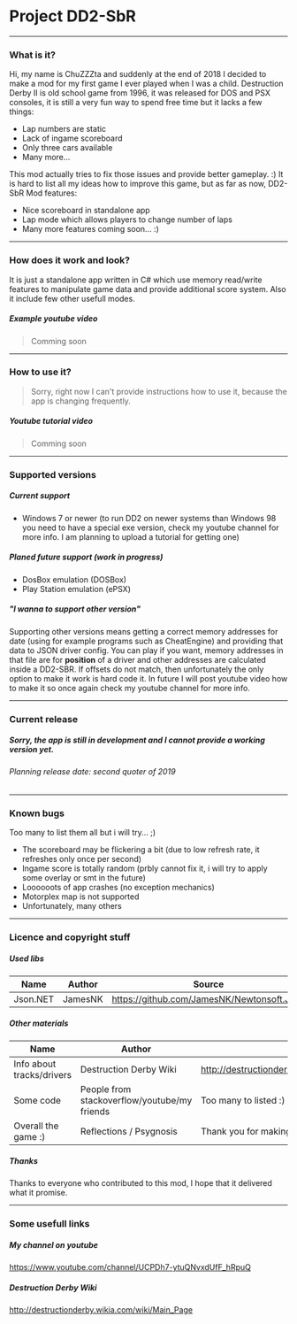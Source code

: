 # Project DD2-SbR
------------

### What is it?
Hi, my name is ChuZZZta and suddenly at the end of 2018 I decided to make a mod for my first game I ever played when I was a child. Destruction Derby II is old school game from 1996, it was released for DOS and PSX consoles, it is still a very fun way to spend free time but it lacks a few things:
- Lap numbers are static 
- Lack of ingame scoreboard
- Only three cars available
- Many more...

This mod actually tries to fix those issues and provide better gameplay. :) It is hard to list all my ideas how to improve this game, but as far as now, DD2-SbR Mod features:
 - Nice scoreboard in standalone app
 - Lap mode which allows players to change number of laps
 - Many more features coming soon... :)

------------

### How does it work and look?
It is just a standalone app written in C# which use memory read/write features to manipulate game data and provide additional score system. Also it include few other usefull
modes.
##### Example youtube video
> Comming soon

------------

### How to use it?
> Sorry, right now I can't provide instructions how to use it, because the app is changing frequently.

##### Youtube tutorial video
> Comming soon

------------

### Supported versions
##### Current support
- Windows 7 or newer (to run DD2 on newer systems than Windows 98 you need to have a special exe version, check my youtube channel for more info. I am planning to upload a tutorial for getting one)

##### Planed future support (work in progress)
- DosBox emulation (DOSBox)
- Play Station emulation (ePSX)

##### "I wanna to support other version"

Supporting other versions means getting a correct memory addresses for date (using for example programs such as CheatEngine) and providing that data to JSON driver config. You can play if you want, memory addresses in that file are for **position** of a driver and other addresses are calculated inside a DD2-SBR. If offsets do not match, then unfortunately the only option to make it work is hard code it.
In future I will post youtube video how to make it so once again check my youtube channel for more info.

------------


### Current release
##### Sorry, the app is still in development and I cannot provide a working version yet.
###### Planning release date: second quoter of 2019

------------


### Known bugs
Too many to list them all but i will try... ;)

- The scoreboard may be flickering a bit (due to low refresh rate, it refreshes only once per second)
- Ingame score is totally random (prbly cannot fix it, i will try to apply some overlay or smt in the future)
- Loooooots of app crashes (no exception mechanics)
- Motorplex map is not supported
-  Unfortunately, many others

------------


### Licence and copyright stuff
##### Used libs
Name  |Author| Source
------------- | ------------- | -------------
Json.NET  |JamesNK| https://github.com/JamesNK/Newtonsoft.Json

##### Other materials
Name  |Author| Source
------------- | ------------- | -------------
Info about tracks/drivers|Destruction Derby Wiki|http://destructionderby.wikia.com/wiki/Main_Page
Some code|People from stackoverflow/youtube/my friends|Too many to listed :)
Overall the game :)|Reflections / Psygnosis|Thank you for making great games. :)
##### Thanks
Thanks to everyone who contributed to this mod, I hope that it delivered what it promise.

------------

### Some usefull links
##### My channel on youtube
https://www.youtube.com/channel/UCPDh7-ytuQNvxdUfF_hRpuQ
##### Destruction Derby Wiki
http://destructionderby.wikia.com/wiki/Main_Page
